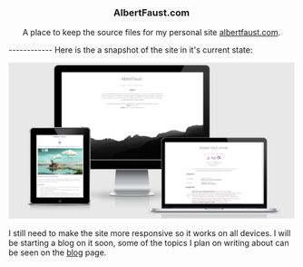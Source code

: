<h3 align="center">
AlbertFaust.com

</h3>
<p align="center">
A place to keep the source files for my personal site <a href="http://albertfaust.com">albertfaust.com</a>.
</p>
------------ 
Here is the a snapshot of the site in it's current state:  

![PEL](https://raw.githubusercontent.com/AlbertFaust/albertfaust.com/master/site.png)

I still need to make the site more responsive so it works on all devices. I will be starting a blog on it soon, some of the topics I plan on writing about can be seen on the <a href="http://albertfaust.com/blog.html">blog</a> page.
